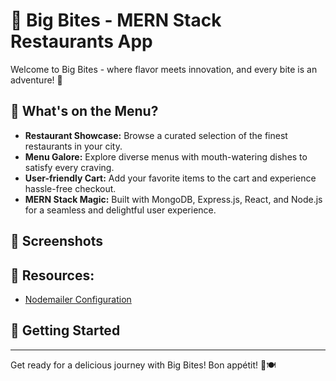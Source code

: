 # 🍔 Big Bites - MERN Stack Restaurants App

Welcome to Big Bites - where flavor meets innovation, and every bite is an adventure! 🚀

## 🌮 What's on the Menu?

- **Restaurant Showcase:** Browse a curated selection of the finest restaurants in your city.
- **Menu Galore:** Explore diverse menus with mouth-watering dishes to satisfy every craving.
- **User-friendly Cart:** Add your favorite items to the cart and experience hassle-free checkout.
- **MERN Stack Magic:** Built with MongoDB, Express.js, React, and Node.js for a seamless and delightful user experience.


## 📸 Screenshots


## 📂 Resources:
- [Nodemailer Configuration](https://dev.to/alakazam03/sending-emails-in-nodejs-with-nodemailer-1jn1)

## 🍕 Getting Started



---
Get ready for a delicious journey with Big Bites! Bon appétit! 🎉🍽️
